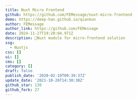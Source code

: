 ```yaml
---
title: Nuxt Micro Frontend
github: https://github.com/FEMessage/nuxt-micro-frontend
demo: https://deep-han.github.io/qiankun
author: FEMessage
author_link: https://github.com/FEMessage
date: 2024-11-27T19:20:04.971Z
description: 🎳Nuxt module for micro-frontend solution
ssg:
  - Nuxtjs
css: []
ui: []
cms: []
category: []
draft: false
publish_date: '2020-02-19T09:39:37Z'
update_date: '2021-10-26T14:30:38Z'
github_star: 130
github_fork: 27
---
```

